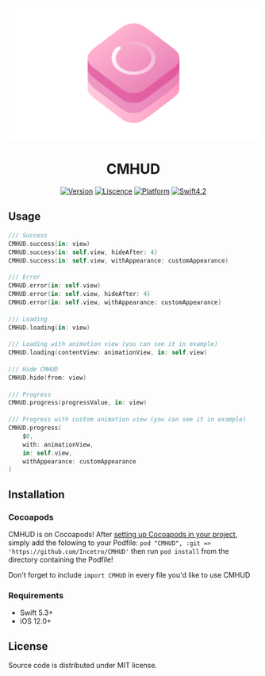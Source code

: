 ![](cmhub.png)

<H1 align="center">CMHUD</H1>

<p align="center">
<a href="https://cocoapods.org/pods/CMHUD"><img alt="Version" src="https://img.shields.io/cocoapods/v/CMHUD.svg?style=flat"></a> 
<a href="https://github.com/Incetro/CMHUD/blob/master/LICENSE"><img alt="Liscence" src="https://img.shields.io/cocoapods/l/CMHUD.svg?style=flat"></a> 
<a href="https://developer.apple.com/"><img alt="Platform" src="https://img.shields.io/badge/platform-iOS-green.svg"/></a> 
<a href="https://developer.apple.com/swift"><img alt="Swift4.2" src="https://img.shields.io/badge/language-Swift5.3-orange.svg"/></a>
</p>

## Usage

```swift
/// Success
CMHUD.success(in: view)
CMHUD.success(in: self.view, hideAfter: 4)
CMHUD.success(in: self.view, withAppearance: customAppearance)

/// Error
CMHUD.error(in: self.view)
CMHUD.error(in: self.view, hideAfter: 4)
CMHUD.error(in: self.view, withAppearance: customAppearance)

/// Loading
CMHUD.loading(in: view)

/// Loading with animation view (you can see it in example)
CMHUD.loading(contentView: animationView, in: self.view)

/// Hide CMHUD
CMHUD.hide(from: view)

/// Progress
CMHUD.progress(progressValue, in: view)

/// Progress with custom animation view (you can see it in example)
CMHUD.progress(
    $0,
    with: animationView,
    in: self.view,
    withAppearance: customAppearance
)
```

## Installation

### Cocoapods

CMHUD is on Cocoapods! After [setting up Cocoapods in your project](https://guides.cocoapods.org/), simply add the folowing to your Podfile: `pod "CMHUD", :git => 'https://github.com/Incetro/CMHUD'` then run `pod install` from the directory containing the Podfile!

Don't forget to include `import CMHUD` in every file you'd like to use CMHUD

### Requirements

- Swift 5.3+
- iOS 12.0+

## License
Source code is distributed under MIT license.
